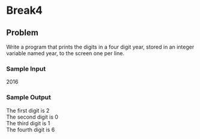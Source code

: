 # Break4

## Problem

Write a program that prints the digits in a four digit year, stored in an integer variable named year, to the screen one per line.
 
### Sample Input

2016

### Sample Output

The first digit is 2 <br>
The second digit is 0 <br>
The third digit is 1 <br>
The fourth digit is 6 <br>
